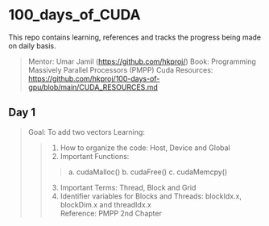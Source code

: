 # 100_days_of_CUDA
This repo contains learning, references and tracks the progress being made on daily basis.
> Mentor: Umar Jamil (https://github.com/hkproj/)
> Book:  Programming Massively Parallel Processors (PMPP)
> Cuda Resources: https://github.com/hkproj/100-days-of-gpu/blob/main/CUDA_RESOURCES.md

 
## Day 1
> Goal: To add two vectors
> Learning:
>> 1. How to organize the code: Host, Device and Global
>> 2. Important Functions:
>>> a. cudaMalloc()
>>> b. cudaFree()
>>> c. cudaMemcpy()
>> 3. Important Terms: Thread, Block and Grid
>> 4. Identifier variables for Blocks and Threads: blockIdx.x, blockDim.x and threadIdx.x    
> Reference: PMPP 2nd Chapter
